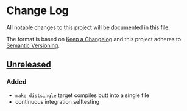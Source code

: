 # Change Log
All notable changes to this project will be documented in this file.

The format is based on [Keep a Changelog](http://keepachangelog.com/)
and this project adheres to [Semantic Versioning](http://semver.org/).

## [Unreleased]
### Added
 - `make distsingle` target compiles butt into a single file
 - continuous integration selftesting

[Unreleased]: https://github.com/InternetGuru/butt/compare/dev...master
